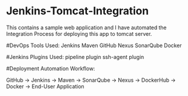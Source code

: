 # Jenkins-Tomcat-Integration
This contains a sample web application and I have automated the Integration Process for deploying this app to tomcat server.

#DevOps Tools Used:
Jenkins
Maven
GitHub
Nexus
SonarQube
Docker

#Jenkins Plugins Used:
pipeline plugin
ssh-agent plugin

#Deployment Automation Workflow:

GitHub -> Jenkins -> Maven -> SonarQube -> Nexus -> DockerHub -> Docker -> End-User Application
